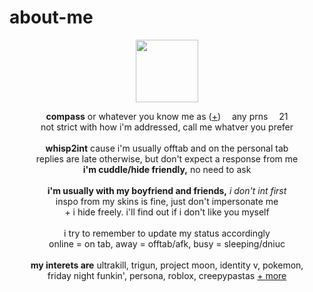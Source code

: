 # about-me
<p align="center">
  <img src="https://64.media.tumblr.com/83131fe2ff502d873ab95befeffa9dfa/aa39fc75dbe841f3-83/s100x200/55e47df4688159daa0d751f4bd949549a14c61cd.gifv" width="100px">
  </p>
<p align="center">
  <b>compass</b> or whatever you know me as (<a href="https://en.pronouns.page/@eternality">+</a>) <img src="https://64.media.tumblr.com/ef4f3e441799965fdb43e594875e640a/01244fd8cc4a0103-7a/s75x75_c1/7ad568f4953f3f8a9ee1ce2aaef05cf2f3d5e652.webp" width="10px"> any prns <img src="https://64.media.tumblr.com/ef4f3e441799965fdb43e594875e640a/01244fd8cc4a0103-7a/s75x75_c1/7ad568f4953f3f8a9ee1ce2aaef05cf2f3d5e652.webp" width="10px"> 21
  <br>not strict with how i'm addressed, call me whatver you prefer
  <br><br>
<b>whisp2int</b> cause i'm usually offtab and on the personal tab
<br>replies are late otherwise, but don't expect a response from me
<br><b>i'm cuddle/hide friendly,</b> no need to ask
<br><br><b>i'm usually with my boyfriend and friends,</b> <i>i don't int first</i>
  <br> inspo from my skins is fine, just don't impersonate me
<br>+ i hide freely. i'll find out if i don't like you myself
<br><br> i try to remember to update my status accordingly
<br> online = on tab, away = offtab/afk, busy = sleeping/dniuc
<br><br>
<b>my interets are</b>
ultrakill, trigun, project moon, identity v, pokemon,
<br>friday night funkin', persona, roblox, creepypastas <a href="https://rentry.co/memriesofyou">+ more</a>

